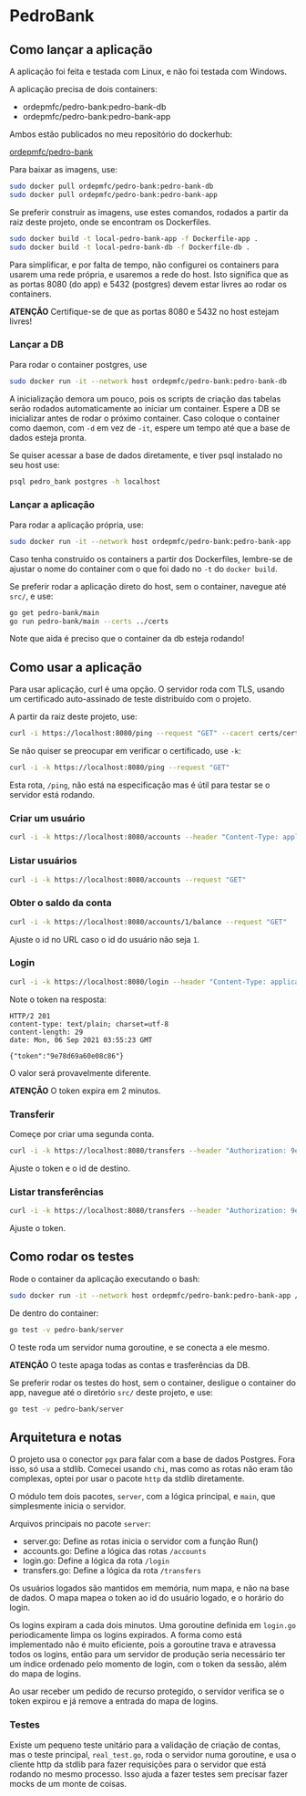 # PedroBank

## Como lançar a aplicação

A aplicação foi feita e testada com Linux, e não foi testada com Windows.

A aplicação precisa de dois containers:

* ordepmfc/pedro-bank:pedro-bank-db
* ordepmfc/pedro-bank:pedro-bank-app

Ambos estão publicados no meu repositório do dockerhub:

[ordepmfc/pedro-bank](https://hub.docker.com/r/ordepmfc/pedro-bank/tags)

Para baixar as imagens, use:

```bash
sudo docker pull ordepmfc/pedro-bank:pedro-bank-db
sudo docker pull ordepmfc/pedro-bank:pedro-bank-app
```

Se preferir construir as imagens, use estes comandos, rodados a partir da raiz
deste projeto, onde se encontram os Dockerfiles.

```bash
sudo docker build -t local-pedro-bank-app -f Dockerfile-app .
sudo docker build -t local-pedro-bank-db -f Dockerfile-db .
```

Para simplificar, e por falta de tempo, não configurei os containers para
usarem uma rede própria, e usaremos a rede do host. Isto significa que as
as portas 8080 (do app) e 5432 (postgres) devem estar livres ao rodar os
containers.

**ATENÇÃO**
Certifique-se de que as portas 8080 e 5432 no host estejam livres!

### Lançar a DB

Para rodar o container postgres, use

```bash
sudo docker run -it --network host ordepmfc/pedro-bank:pedro-bank-db
```

A inicialização demora um pouco, pois os scripts de criação das tabelas serão
rodados automaticamente ao iniciar um container. Espere a DB se inicializar
antes de rodar o próximo container. Caso coloque o container como daemon,
com `-d` em vez de `-it`, espere um tempo até que a base de dados esteja
pronta.

Se quiser acessar a base de dados diretamente, e tiver psql instalado no
seu host use:

```bash
psql pedro_bank postgres -h localhost
```

### Lançar a aplicação

Para rodar a aplicação própria, use:

```bash
sudo docker run -it --network host ordepmfc/pedro-bank:pedro-bank-app
```

Caso tenha construído os containers a partir dos Dockerfiles, lembre-se de
ajustar o nome do container com o que foi dado no `-t` do `docker build`.

Se preferir rodar a aplicação direto do host, sem o container,
navegue até `src/`, e use:

```bash
go get pedro-bank/main
go run pedro-bank/main --certs ../certs
```

Note que aida é preciso que o container da db esteja rodando!

## Como usar a aplicação

Para usar aplicação, curl é uma opção. O servidor roda com TLS, usando um 
certificado auto-assinado de teste distribuído com o projeto.

A partir da raiz deste projeto, use:

```bash
curl -i https://localhost:8080/ping --request "GET" --cacert certs/cert.pem
```

Se não quiser se preocupar em verificar o certificado, use `-k`:

```bash
curl -i -k https://localhost:8080/ping --request "GET"
```

Esta rota, `/ping`, não está na especificação mas é útil para testar se o
servidor está rodando.

### Criar um usuário

```bash
curl -i -k https://localhost:8080/accounts --header "Content-Type: application/json" --request "POST" --data '{"name":"John Doe","CPF":"221.321-12","secret":"toto"}'
```

### Listar usuários

```bash
curl -i -k https://localhost:8080/accounts --request "GET"
```

### Obter o saldo da conta

```bash
curl -i -k https://localhost:8080/accounts/1/balance --request "GET"
```

Ajuste o id no URL caso o id do usuário não seja `1`.

### Login

```bash
curl -i -k https://localhost:8080/login --header "Content-Type: application/json" --request "POST" --data '{"CPF":"221.321-12", "secret":"toto"}'
```

Note o token na resposta:

```
HTTP/2 201 
content-type: text/plain; charset=utf-8
content-length: 29
date: Mon, 06 Sep 2021 03:55:23 GMT

{"token":"9e78d69a60e08c86"}
```

O valor será provavelmente diferente.

**ATENÇÃO**
O token expira em 2 minutos.

### Transferir

Começe por criar uma segunda conta.

```bash
curl -i -k https://localhost:8080/transfers --header "Authorization: 9e78d69a60e08c86" --header "Content-Type: application/json" --request "POST" --data '{"account_destination_id":2, "amount":34.72}'
```

Ajuste o token e o id de destino.

### Listar transferências

```bash
curl -i -k https://localhost:8080/transfers --header "Authorization: 9e78d69a60e08c86" --request "GET"
```

Ajuste o token.

## Como rodar os testes

Rode o container da aplicação executando o bash:

```bash
sudo docker run -it --network host ordepmfc/pedro-bank:pedro-bank-app /bin/bash
```

De dentro do container:

```bash
go test -v pedro-bank/server
```

O teste roda um servidor numa goroutine, e se conecta a ele mesmo.

**ATENÇÃO**
O teste apaga todas as contas e trasferências da DB.

Se preferir rodar os testes do host, sem o container, desligue o container do
app, navegue até o diretório `src/` deste projeto, e use:

```bash
go test -v pedro-bank/server
```

## Arquitetura e notas

O projeto usa o conector `pgx` para falar com a base de dados Postgres. Fora
isso, só usa a stdlib. Comecei usando `chi`, mas como as rotas não eram tão
complexas, optei por usar o pacote `http` da stdlib diretamente.

O módulo tem dois pacotes, `server`, com a lógica principal, e `main`, que
simplesmente inicia o servidor.

Arquivos principais no pacote `server`:

* server.go: Define as rotas inicia o servidor com a função Run()
* accounts.go: Define a lógica das rotas `/accounts`
* login.go: Define a lógica da rota `/login`
* transfers.go: Define a lógica da rota `/transfers`

Os usuários logados são mantidos em memória, num mapa, e não na base de dados.
O mapa mapea o token ao id do usuário logado, e o horário do login.

Os logins expiram a cada dois minutos. Uma goroutine definida em `login.go`
periodicamente limpa os logins expirados. A forma como está implementado não é
muito eficiente, pois a goroutine trava e atravessa todos os logins, então para
um servidor de produção seria necessário ter um índice ordenado pelo momento
de login, com o token da sessão, além do mapa de logins.

Ao usar receber um pedido de recurso protegido, o servidor verifica se o token
expirou e já remove a entrada do mapa de logins.

### Testes

Existe um pequeno teste unitário para a validação de criação de contas, mas o
teste principal, `real_test.go`, roda o servidor numa goroutine, e usa o
cliente http da stdlib para fazer requisições para o servidor que está rodando
no mesmo processo. Isso ajuda a fazer testes sem precisar fazer mocks de um
monte de coisas.